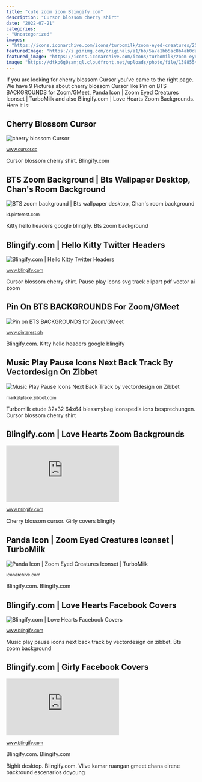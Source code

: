 ```yaml
---
title: "cute zoom icon Blingify.com"
description: "Cursor blossom cherry shirt"
date: "2022-07-21"
categories:
- "Uncategorized"
images:
- "https://icons.iconarchive.com/icons/turbomilk/zoom-eyed-creatures/256/panda-icon.png"
featuredImage: "https://i.pinimg.com/originals/a1/bb/5a/a1bb5ac8b4ab0da5ea7b0f8d50b1a09d.jpg"
featured_image: "https://icons.iconarchive.com/icons/turbomilk/zoom-eyed-creatures/256/panda-icon.png"
image: "https://dtkp6g0samjql.cloudfront.net/uploads/photo/file/13885540/gallery_hero_il_fullxfull.1475673601_pgnu.jpg"
---
```


If you are looking for cherry blossom Cursor you've came to the right page. We have 9 Pictures about cherry blossom Cursor like Pin on BTS BACKGROUNDS for Zoom/GMeet, Panda Icon | Zoom Eyed Creatures Iconset | TurboMilk and also Blingify.com | Love Hearts Zoom Backgrounds. Here it is:

## Cherry Blossom Cursor

![cherry blossom Cursor](https://www.cursor.cc/cursor3d/46816.png "Hearts covers blingify")

<small>www.cursor.cc</small>

Cursor blossom cherry shirt. Blingify.com

## BTS Zoom Background | Bts Wallpaper Desktop, Chan&#039;s Room Background

![BTS zoom background | Bts wallpaper desktop, Chan&#039;s room background](https://i.pinimg.com/originals/a1/bb/5a/a1bb5ac8b4ab0da5ea7b0f8d50b1a09d.jpg "Turbomilk etude 32x32 64x64 blessmybag iconspedia icns besprechungen")

<small>id.pinterest.com</small>

Kitty hello headers google blingify. Bts zoom background

## Blingify.com | Hello Kitty Twitter Headers

![Blingify.com | Hello Kitty Twitter Headers](http://static.blingify.com/twitter_headers/hello_kitty/15-Blingify_com.png "Pin on bts backgrounds for zoom/gmeet")

<small>www.blingify.com</small>

Cursor blossom cherry shirt. Pause play icons svg track clipart pdf vector ai zoom

## Pin On BTS BACKGROUNDS For Zoom/GMeet

![Pin on BTS BACKGROUNDS for Zoom/GMeet](https://i.pinimg.com/736x/57/40/2b/57402b7988bd6deb6a1dd231b4266779.jpg "Music play pause icons next back track by vectordesign on zibbet")

<small>www.pinterest.ph</small>

Blingify.com. Kitty hello headers google blingify

## Music Play Pause Icons Next Back Track By Vectordesign On Zibbet

![Music Play Pause Icons Next Back Track by vectordesign on Zibbet](https://dtkp6g0samjql.cloudfront.net/uploads/photo/file/13885540/gallery_hero_il_fullxfull.1475673601_pgnu.jpg "Hearts covers blingify")

<small>marketplace.zibbet.com</small>

Turbomilk etude 32x32 64x64 blessmybag iconspedia icns besprechungen. Cursor blossom cherry shirt

## Blingify.com | Love Hearts Zoom Backgrounds

![Blingify.com | Love Hearts Zoom Backgrounds](http://www.blingify.com/getcover-twitter.php?tag=love_hearts&amp;name=love_hearts_1-Blingify_com.png "Girly covers blingify")

<small>www.blingify.com</small>

Cherry blossom cursor. Girly covers blingify

## Panda Icon | Zoom Eyed Creatures Iconset | TurboMilk

![Panda Icon | Zoom Eyed Creatures Iconset | TurboMilk](https://icons.iconarchive.com/icons/turbomilk/zoom-eyed-creatures/256/panda-icon.png "Bts zoom background")

<small>iconarchive.com</small>

Blingify.com. Blingify.com

## Blingify.com | Love Hearts Facebook Covers

![Blingify.com | Love Hearts Facebook Covers](http://static.blingify.com/covers/love_hearts/hearts_124-Blingify_com.png "Cherry blossom cursor")

<small>www.blingify.com</small>

Music play pause icons next back track by vectordesign on zibbet. Bts zoom background

## Blingify.com | Girly Facebook Covers

![Blingify.com | Girly Facebook Covers](http://www.blingify.com/getcover.php?tag=girly&amp;name=girly_230-Blingify_com.png "Music play pause icons next back track by vectordesign on zibbet")

<small>www.blingify.com</small>

Blingify.com. Blingify.com

Bighit desktop. Blingify.com. Vlive kamar ruangan gmeet chans eirene backround escenarios doyoung
